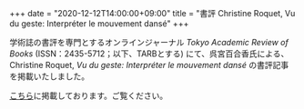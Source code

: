 +++
date = "2020-12-12T14:00:00+09:00"
title = "書評 Christine Roquet, Vu du geste: Interpréter le mouvement dansé"
+++

学術誌の書評を専門とするオンラインジャーナル *Tokyo Academic Review of Books* (ISSN：2435-5712；以下、TARBとする) にて、呉宮百合香氏による、Christine Roquet, *Vu du geste: Interpréter le mouvement dansé* の書評記事を掲載いたしました。

[こちら](https://tarb.yamanami.tokyo/2020/11/0009-christine-roquet-vu-du-geste.html)に掲載しております。ご覧ください。
